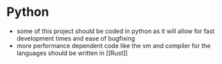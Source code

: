 # Python

- some of this project should be coded in python as it will allow for fast development times and ease of bugfixing
- more performance dependent code like the vm and compiler for the languages should be written in [[Rust]] 

